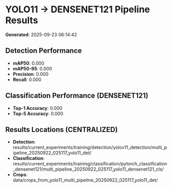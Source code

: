 # YOLO11 → DENSENET121 Pipeline Results

**Generated**: 2025-09-23 06:14:42

## Detection Performance
- **mAP50**: 0.000
- **mAP50-95**: 0.000
- **Precision**: 0.000
- **Recall**: 0.000

## Classification Performance (DENSENET121)
- **Top-1 Accuracy**: 0.000
- **Top-5 Accuracy**: 0.000

## Results Locations (CENTRALIZED)
- **Detection**: results/current_experiments/training/detection/yolov11_detection/multi_pipeline_20250922_025117_yolo11_det/
- **Classification**: results/current_experiments/training/classification/pytorch_classification_densenet121/multi_pipeline_20250922_025117_yolo11_densenet121_cls/
- **Crops**: data/crops_from_yolo11_multi_pipeline_20250922_025117_yolo11_det/
